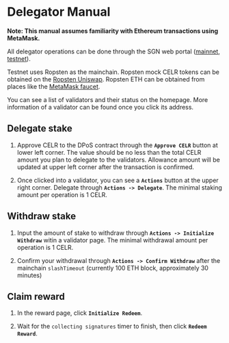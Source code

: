 # Delegator Manual

**Note: This manual assumes familiarity with Ethereum transactions using MetaMask.**

All delegator operations can be done through the SGN web portal ([mainnet](https://sgn.celer.network), [testnet](https://sgntest.celer.network)). 

Testnet uses Ropsten as the mainchain. Ropsten mock CELR tokens can be obtained on the [Ropsten Uniswap](https://app.uniswap.org/#/swap?outputCurrency=0xb37f671dfc6c7c03462c76313ec1a35b0c0a76d5). Ropsten ETH can be obtained from places like the [MetaMask faucet](https://faucet.metamask.io).

You can see a list of validators and their status on the homepage. More information of a validator can be found once you click its address.

## Delegate stake

1. Approve CELR to the DPoS contract through the **`Approve CELR`** button at lower left corner. The value should be no less than the total CELR amount you plan to delegate to the validators. Allowance amount will be updated at upper left corner after the transaction is confirmed.

2. Once clicked into a validator, you can see a **`Actions`** button at the upper right corner. Delegate through **`Actions -> Delegate`**. The minimal staking amount per operation is 1 CELR.

## Withdraw stake

1. Input the amount of stake to withdraw through **`Actions -> Initialize Withdraw`** witin a validator
page. The minimal withdrawal amount per operation is 1 CELR.

2. Confirm your withdrawal through **`Actions -> Confirm Withdraw`** after the mainchain `slashTimeout`
(currently 100 ETH block, approximately 30 minutes)

## Claim reward

1. In the reward page, click **`Initialize Redeem`**.

2. Wait for the `collecting signatures` timer to finish, then click **`Redeem Reward`**.